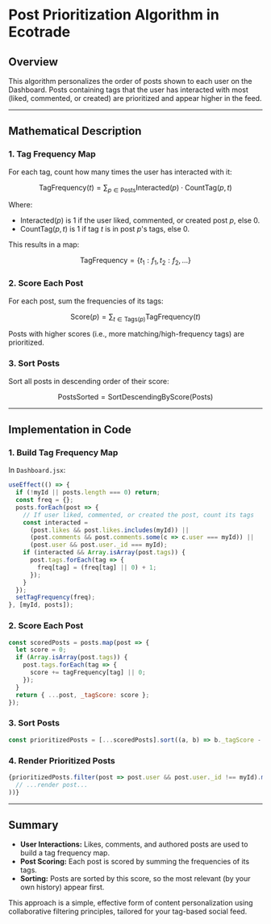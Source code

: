 # Post Prioritization Algorithm in Ecotrade

## Overview
This algorithm personalizes the order of posts shown to each user on the Dashboard. Posts containing tags that the user has interacted with most (liked, commented, or created) are prioritized and appear higher in the feed.

---

## Mathematical Description

### 1. Tag Frequency Map
For each tag, count how many times the user has interacted with it:

$$
\text{TagFrequency}(t) = \sum_{p \in \text{Posts}} \text{Interacted}(p) \cdot \text{CountTag}(p, t)
$$

Where:
- $\text{Interacted}(p)$ is 1 if the user liked, commented, or created post $p$, else 0.
- $\text{CountTag}(p, t)$ is 1 if tag $t$ is in post $p$'s tags, else 0.

This results in a map:

$$
\text{TagFrequency} = \{ t_1: f_1, t_2: f_2, ... \}
$$

### 2. Score Each Post
For each post, sum the frequencies of its tags:

$$
\text{Score}(p) = \sum_{t \in \text{Tags}(p)} \text{TagFrequency}(t)
$$

Posts with higher scores (i.e., more matching/high-frequency tags) are prioritized.

### 3. Sort Posts
Sort all posts in descending order of their score:

$$
\text{PostsSorted} = \text{SortDescendingByScore}(\text{Posts})
$$

---

## Implementation in Code

### 1. Build Tag Frequency Map
In `Dashboard.jsx`:
```js
useEffect(() => {
  if (!myId || posts.length === 0) return;
  const freq = {};
  posts.forEach(post => {
    // If user liked, commented, or created the post, count its tags
    const interacted =
      (post.likes && post.likes.includes(myId)) ||
      (post.comments && post.comments.some(c => c.user === myId)) ||
      (post.user && post.user._id === myId);
    if (interacted && Array.isArray(post.tags)) {
      post.tags.forEach(tag => {
        freq[tag] = (freq[tag] || 0) + 1;
      });
    }
  });
  setTagFrequency(freq);
}, [myId, posts]);
```

### 2. Score Each Post
```js
const scoredPosts = posts.map(post => {
  let score = 0;
  if (Array.isArray(post.tags)) {
    post.tags.forEach(tag => {
      score += tagFrequency[tag] || 0;
    });
  }
  return { ...post, _tagScore: score };
});
```

### 3. Sort Posts
```js
const prioritizedPosts = [...scoredPosts].sort((a, b) => b._tagScore - a._tagScore);
```

### 4. Render Prioritized Posts
```js
{prioritizedPosts.filter(post => post.user && post.user._id !== myId).map((post, index) => (
  // ...render post...
))}
```

---

## Summary
- **User Interactions:** Likes, comments, and authored posts are used to build a tag frequency map.
- **Post Scoring:** Each post is scored by summing the frequencies of its tags.
- **Sorting:** Posts are sorted by this score, so the most relevant (by your own history) appear first.

This approach is a simple, effective form of content personalization using collaborative filtering principles, tailored for your tag-based social feed. 